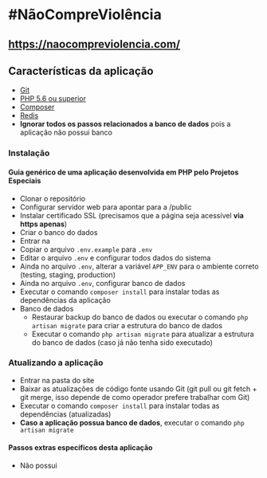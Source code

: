 # #NãoCompreViolência

## https://naocompreviolencia.com/

## Características da aplicação

- [Git](https://git-scm.com/docs/user-manual.html)
- [PHP 5.6 ou superior](http://php.net/)
- [Composer](https://getcomposer.org/)
- [Redis](https://redis.io/topics/quickstart)
- **Ignorar todos os passos relacionados a banco de dados** pois a aplicação não possui banco

### Instalação 
#### Guia genérico de uma aplicação desenvolvida em PHP pelo Projetos Especiais

- Clonar o repositório
- Configurar servidor web para apontar para a <pasta-aonde-o-site-foi-instalado>/public
- Instalar certificado SSL (precisamos que a página seja acessível **via https apenas**)
- Criar o banco do dados
- Entrar na <pasta-aonde-o-site-foi-instalado>
- Copiar o arquivo `.env.example` para `.env`
- Editar o arquivo `.env` e configurar todos dados do sistema
- Ainda no arquivo `.env`, alterar a variável `APP_ENV` para o ambiente correto (testing, staging, production)
- Ainda no arquivo `.env`, configurar banco de dados
- Executar o comando `composer install` para instalar todas as dependências da aplicação
- Banco de dados
    - Restaurar backup do banco de dados ou executar o comando `php artisan migrate` para criar a estrutura do banco de dados
    - Executar o comando `php artisan migrate` para atualizar a estrutura do banco de dados (caso já não tenha sido executado)

### Atualizando a aplicação

- Entrar na pasta do site
- Baixar as atualizações de código fonte usando Git (git pull ou git fetch + git merge, isso depende de como operador prefere trabalhar com Git)
- Executar o comando `composer install` para instalar todas as dependências (atualizadas)
- **Caso a aplicação possua banco de dados**, executar o comando `php artisan migrate`

#### Passos extras específicos desta aplicação

- Não possui
